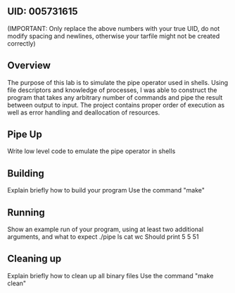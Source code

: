 ## UID: 005731615
(IMPORTANT: Only replace the above numbers with your true UID, do not modify spacing and newlines, otherwise your tarfile might not be created correctly)

## Overview
The purpose of this lab is to simulate the pipe operator used in shells. Using file descriptors and knowledge of processes, I was able to construct the program that takes any arbitrary number of commands and pipe the result between output to input. The project contains proper order of execution as well as error handling and deallocation of resources.

## Pipe Up

Write low level code to emulate the pipe operator in shells

## Building

Explain briefly how to build your program
Use the command "make"
## Running

Show an example run of your program, using at least two additional arguments, and what to expect
./pipe ls cat wc
Should print 5  5   51

## Cleaning up

Explain briefly how to clean up all binary files
Use the command "make clean"

